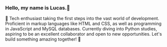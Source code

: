 ### Hello, my name is Lucas.👋
🚀 Tech enthusiast taking the first steps into the vast world of development. Proficient in markup languages like HTML and CSS, as well as programming in JavaScript and MySQL databases. Currently diving into Python studies, aspiring to be an excellent collaborator and open to new opportunities. Let's build something amazing together! 🌟
<!--
**lucaassos/lucaassos** is a ✨ _special_ ✨ repository because its `README.md` (this file) appears on your GitHub profile.

Here are some ideas to get you started:

- 🔭 I’m currently working on ...
- 🌱 I’m currently learning ...
- 👯 I’m looking to collaborate on ...
- 🤔 I’m looking for help with ...
- 💬 Ask me about ...
- 📫 How to reach me: ...
- 😄 Pronouns: ...
- ⚡ Fun fact: ...
-->
